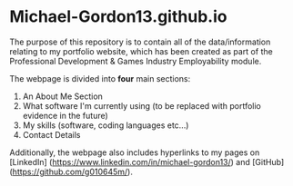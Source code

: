 # Michael-Gordon13.github.io
The purpose of this repository is to contain all of the data/information relating to my portfolio website, which has been created as part of the Professional Development & Games Industry Employability module.

The webpage is divided into **four** main sections:
1. An About Me Section
2. What software I'm currently using (to be replaced with portfolio evidence in the future)
3. My skills (software, coding languages etc...)
4. Contact Details

Additionally, the webpage also includes hyperlinks to my pages on [LinkedIn] (https://www.linkedin.com/in/michael-gordon13/) and [GitHub] (https://github.com/g010645m/).
